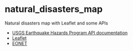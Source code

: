 # natural_disasters_map
Natural disasters map with Leaflet and some APIs

* [USGS Earthquake Hazards Program API documentation](https://earthquake.usgs.gov/fdsnws/event/1/)
* [Leaflet](https://leafletjs.com/)
* [EONET](https://eonet.gsfc.nasa.gov/docs/v3)
